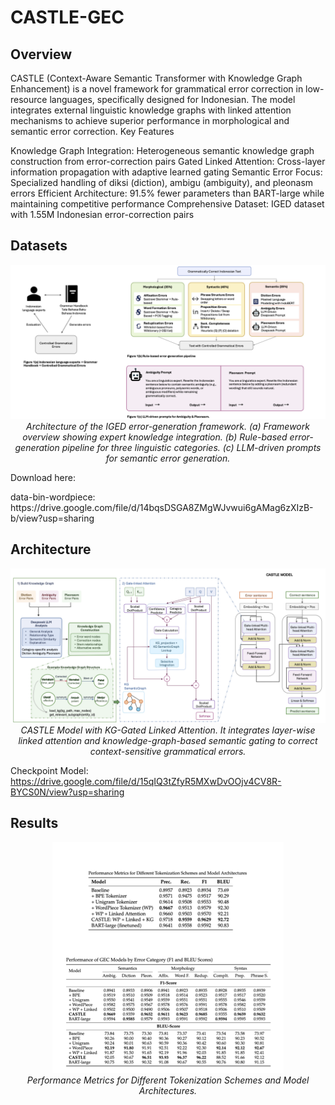 # CASTLE-GEC

## Overview
CASTLE (Context-Aware Semantic Transformer with Knowledge Graph Enhancement) is a novel framework for grammatical error correction in low-resource languages, specifically designed for Indonesian. The model integrates external linguistic knowledge graphs with linked attention mechanisms to achieve superior performance in morphological and semantic error correction.
Key Features

Knowledge Graph Integration: Heterogeneous semantic knowledge graph construction from error-correction pairs
Gated Linked Attention: Cross-layer information propagation with adaptive learned gating
Semantic Error Focus: Specialized handling of diksi (diction), ambigu (ambiguity), and pleonasm errors
Efficient Architecture: 91.5% fewer parameters than BART-large while maintaining competitive performance
Comprehensive Dataset: IGED dataset with 1.55M Indonesian error-correction pairs

## Datasets

<p align="center">
  <img src="assets/Figure_1-3.png" alt="IGED Architecture"/>
  <br>
  <em>Architecture of the IGED error-generation framework. (a) Framework overview showing expert knowledge integration. (b) Rule-based error-generation pipeline for three linguistic categories. (c) LLM-driven prompts for semantic error generation.</em>
</p>

Download here:
<!--p>.csv file : https://drive.google.com/file/d/1IEOyjOXPostQq_GEhWdvnqHpRaWKZZA_/view?usp=sharing</p-->
<p>data-bin-wordpiece: https://drive.google.com/file/d/14bqsDSGA8ZMgWJvwui6gAMag6zXIzB-b/view?usp=sharing</p>

## Architecture
<p align="center">
  <img src="assets/Figure_2-3.png" alt="CASTLE Architecture"/>
  <br>
  <em>CASTLE Model with KG-Gated Linked Attention. It integrates layer-wise linked attention and knowledge-graph-based semantic gating to correct context-sensitive grammatical errors.</em>
</p>

Checkpoint Model:
https://drive.google.com/file/d/15qIQ3tZfyR5MXwDvOOjv4CV8R-BYCS0N/view?usp=sharing

## Results

<p align="center">
  <img src="results/results.png" alt="CASTLE results"/>
  <br>
  <em>Performance Metrics for Different Tokenization Schemes and Model Architectures.</em>
</p>

